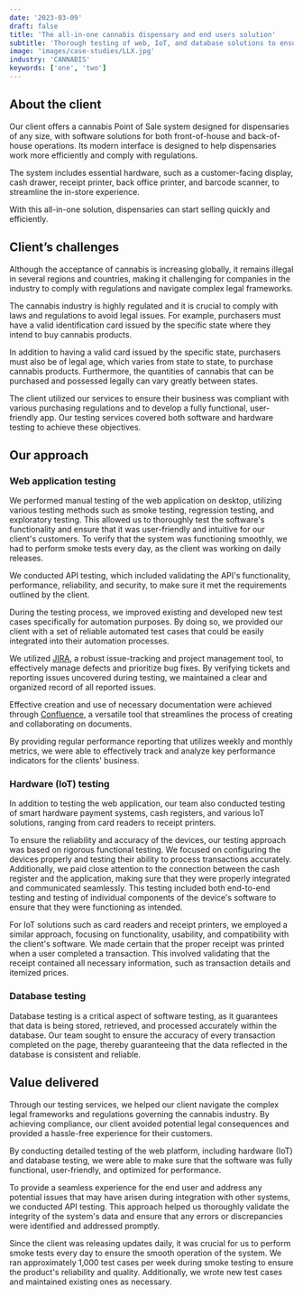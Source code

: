 ```yaml
---
date: '2023-03-09'
draft: false
title: 'The all-in-one cannabis dispensary and end users solution'
subtitle: 'Thorough testing of web, IoT, and database solutions to ensure functionality, usability, performance and compliance'
image: 'images/case-studies/LLX.jpg'
industry: 'CANNABIS'
keywords: ['one', 'two']
---
```


## About the client

Our client offers a cannabis Point of Sale system designed for dispensaries of any size, with software solutions for both front-of-house and back-of-house operations. Its modern interface is designed to help dispensaries work more efficiently and comply with regulations.

The system includes essential hardware, such as a customer-facing display, cash drawer, receipt printer, back office printer, and barcode scanner, to streamline the in-store experience.

With this all-in-one solution, dispensaries can start selling quickly and efficiently.

## Client’s challenges

Although the acceptance of cannabis is increasing globally, it remains illegal in several regions and countries, making it challenging for companies in the industry to comply with regulations and navigate complex legal frameworks.

The cannabis industry is highly regulated and it is crucial to comply with laws and regulations to avoid legal issues. For example, purchasers must have a valid identification card issued by the specific state where they intend to buy cannabis products.

In addition to having a valid card issued by the specific state, purchasers must also be of legal age, which varies from state to state, to purchase cannabis products. Furthermore, the quantities of cannabis that can be purchased and possessed legally can vary greatly between states.

The client utilized our services to ensure their business was compliant with various purchasing regulations and to develop a fully functional, user-friendly app. Our testing services covered both software and hardware testing to achieve these objectives.

## Our approach

### Web application testing

We performed manual testing of the web application on desktop, utilizing various testing methods such as smoke testing, regression testing, and exploratory testing. This allowed us to thoroughly test the software's functionality and ensure that it was user-friendly and intuitive for our client's customers. To verify that the system was functioning smoothly, we had to perform smoke tests every day, as the client was working on daily releases.

We conducted API testing, which included validating the API's functionality, performance, reliability, and security, to make sure it met the requirements outlined by the client.

During the testing process, we improved existing and developed new test cases specifically for automation purposes. By doing so, we provided our client with a set of reliable automated test cases that could be easily integrated into their automation processes.

We utilized [JIRA](https://www.atlassian.com/software/jira), a robust issue-tracking and project management tool, to effectively manage defects and prioritize bug fixes. By verifying tickets and reporting issues uncovered during testing, we maintained a clear and organized record of all reported issues.

Effective creation and use of necessary documentation were achieved through [Confluence](https://www.atlassian.com/software/confluence), a versatile tool that streamlines the process of creating and collaborating on documents.

By providing regular performance reporting that utilizes weekly and monthly metrics, we were able to effectively track and analyze key performance indicators for the clients' business.

### Hardware (IoT) testing

In addition to testing the web application, our team also conducted testing of smart hardware payment systems, cash registers, and various IoT solutions, ranging from card readers to receipt printers.

To ensure the reliability and accuracy of the devices, our testing approach was based on rigorous functional testing. We focused on configuring the devices properly and testing their ability to process transactions accurately. Additionally, we paid close attention to the connection between the cash register and the application, making sure that they were properly integrated and communicated seamlessly. This testing included both end-to-end testing and testing of individual components of the device's software to ensure that they were functioning as intended.

For IoT solutions such as card readers and receipt printers, we employed a similar approach, focusing on functionality, usability, and compatibility with the client's software. We made certain that the proper receipt was printed when a user completed a transaction. This involved validating that the receipt contained all necessary information, such as transaction details and itemized prices.

### Database testing

Database testing is a critical aspect of software testing, as it guarantees that data is being stored, retrieved, and processed accurately within the database. Our team sought to ensure the accuracy of every transaction completed on the page, thereby guaranteeing that the data reflected in the database is consistent and reliable.

## Value delivered

Through our testing services, we helped our client navigate the complex legal frameworks and regulations governing the cannabis industry. By achieving compliance, our client avoided potential legal consequences and provided a hassle-free experience for their customers.

By conducting detailed testing of the web platform, including hardware (IoT) and database testing, we were able to make sure that the software was fully functional, user-friendly, and optimized for performance.

To provide a seamless experience for the end user and address any potential issues that may have arisen during integration with other systems, we conducted API testing. This approach helped us thoroughly validate the integrity of the system's data and ensure that any errors or discrepancies were identified and addressed promptly.

Since the client was releasing updates daily, it was crucial for us to perform smoke tests every day to ensure the smooth operation of the system. We ran approximately 1,000 test cases per week during smoke testing to ensure the product's reliability and quality. Additionally, we wrote new test cases and maintained existing ones as necessary.
